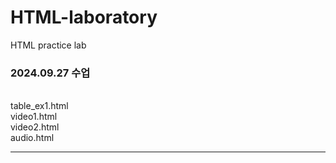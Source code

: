 # HTML-laboratory
HTML practice lab

<h3>2024.09.27 수업</h3> <br>
table_ex1.html <br>
video1.html <br>
video2.html <br>
audio.html
<hr>
